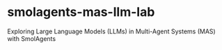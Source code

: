 # smolagents-mas-llm-lab
Exploring Large Language Models (LLMs) in Multi-Agent Systems (MAS) with SmolAgents
